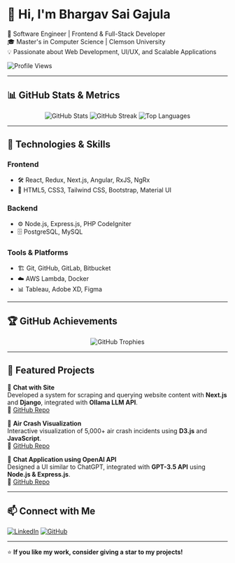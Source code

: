 # 👋 Hi, I'm Bhargav Sai Gajula  

🚀 Software Engineer | Frontend & Full-Stack Developer  
🎓 Master's in Computer Science | Clemson University  
💡 Passionate about Web Development, UI/UX, and Scalable Applications  

![Profile Views](https://komarev.com/ghpvc/?username=bhargavsai2&label=Profile%20Views&color=blue&style=flat) 

---

## 📊 GitHub Stats & Metrics  
<p align="center">
  <img src="https://github-readme-stats.vercel.app/api?username=bhargavsai2&show_icons=true&theme=radical" alt="GitHub Stats" />
  <img src="https://github-readme-streak-stats.herokuapp.com/?user=bhargavsai2&theme=radical" alt="GitHub Streak" />
  <img src="https://github-readme-stats.vercel.app/api/top-langs/?username=bhargavsai2&layout=compact&theme=radical" alt="Top Languages" />
</p>

---

## 🔧 Technologies & Skills  

### **Frontend**
- 🛠 React, Redux, Next.js, Angular, RxJS, NgRx  
- 🎨 HTML5, CSS3, Tailwind CSS, Bootstrap, Material UI  

### **Backend**
- ⚙️ Node.js, Express.js, PHP CodeIgniter  
- 🗄️ PostgreSQL, MySQL  

### **Tools & Platforms**
- 🏗 Git, GitHub, GitLab, Bitbucket  
- ☁️ AWS Lambda, Docker  
- 📊 Tableau, Adobe XD, Figma  

---

## 🏆 GitHub Achievements  
<p align="center">
  <img src="https://github-profile-trophy.vercel.app/?username=bhargavsai2&theme=onedark" alt="GitHub Trophies" />
</p>

---

## 🚀 Featured Projects  

🔹 **Chat with Site**  
Developed a system for scraping and querying website content with **Next.js** and **Django**, integrated with **Ollama LLM API**.  
🔗 [GitHub Repo](#)  

🔹 **Air Crash Visualization**  
Interactive visualization of 5,000+ air crash incidents using **D3.js** and **JavaScript**.  
🔗 [GitHub Repo](#)  

🔹 **Chat Application using OpenAI API**  
Designed a UI similar to ChatGPT, integrated with **GPT-3.5 API** using **Node.js & Express.js**.  
🔗 [GitHub Repo](#)  

---

## 📫 Connect with Me  
[![LinkedIn](https://img.shields.io/badge/LinkedIn-Connect-blue?style=for-the-badge&logo=linkedin)](https://linkedin.com/in/bhargav-sai-gajula)
[![GitHub](https://img.shields.io/badge/GitHub-Follow-black?style=for-the-badge&logo=github)](https://github.com/bhargavsai2)  

---

⭐ **If you like my work, consider giving a star to my projects!**  
